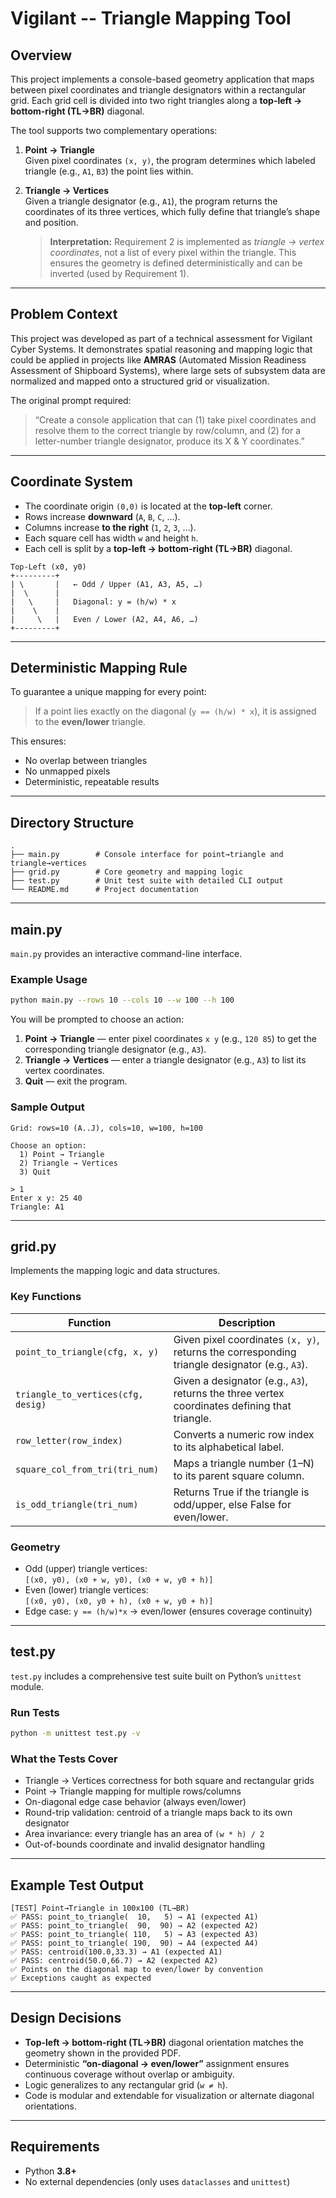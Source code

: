 # Vigilant -- Triangle Mapping Tool

## Overview
This project implements a console-based geometry application that maps between pixel coordinates and triangle designators within a rectangular grid. Each grid cell is divided into two right triangles along a **top-left → bottom-right (TL→BR)** diagonal.

The tool supports two complementary operations:

1. **Point → Triangle**  
   Given pixel coordinates `(x, y)`, the program determines which labeled triangle (e.g., `A1`, `B3`) the point lies within.

2. **Triangle → Vertices**  
   Given a triangle designator (e.g., `A1`), the program returns the coordinates of its three vertices, which fully define that triangle’s shape and position.  
   > **Interpretation:** Requirement 2 is implemented as *triangle → vertex coordinates*, not a list of every pixel within the triangle. This ensures the geometry is defined deterministically and can be inverted (used by Requirement 1).

---

## Problem Context
This project was developed as part of a technical assessment for Vigilant Cyber Systems. It demonstrates spatial reasoning and mapping logic that could be applied in projects like **AMRAS** (Automated Mission Readiness Assessment of Shipboard Systems), where large sets of subsystem data are normalized and mapped onto a structured grid or visualization.

The original prompt required:  
> “Create a console application that can (1) take pixel coordinates and resolve them to the correct triangle by row/column, and (2) for a letter-number triangle designator, produce its X & Y coordinates.”

---

## Coordinate System
- The coordinate origin `(0,0)` is located at the **top-left** corner.  
- Rows increase **downward** (`A`, `B`, `C`, …).  
- Columns increase **to the right** (`1`, `2`, `3`, …).  
- Each square cell has width `w` and height `h`.  
- Each cell is split by a **top-left → bottom-right (TL→BR)** diagonal.

```
Top-Left (x0, y0)
+---------+
| \       |   ← Odd / Upper (A1, A3, A5, …)
|  \      |
|   \     |   Diagonal: y = (h/w) * x
|    \    |
|     \   |   Even / Lower (A2, A4, A6, …)
+---------+
```

---

## Deterministic Mapping Rule
To guarantee a unique mapping for every point:

> If a point lies exactly on the diagonal (`y == (h/w) * x`), it is assigned to the **even/lower** triangle.

This ensures:
- No overlap between triangles  
- No unmapped pixels  
- Deterministic, repeatable results  

---

## Directory Structure
```
.
├── main.py        # Console interface for point→triangle and triangle→vertices
├── grid.py        # Core geometry and mapping logic
├── test.py        # Unit test suite with detailed CLI output
└── README.md      # Project documentation
```

---

## main.py
`main.py` provides an interactive command-line interface.

### Example Usage
```bash
python main.py --rows 10 --cols 10 --w 100 --h 100
```

You will be prompted to choose an action:
1. **Point → Triangle** — enter pixel coordinates `x y` (e.g., `120 85`) to get the corresponding triangle designator (e.g., `A3`).  
2. **Triangle → Vertices** — enter a triangle designator (e.g., `A3`) to list its vertex coordinates.  
3. **Quit** — exit the program.

### Sample Output
```
Grid: rows=10 (A..J), cols=10, w=100, h=100

Choose an option:
  1) Point → Triangle
  2) Triangle → Vertices
  3) Quit

> 1
Enter x y: 25 40
Triangle: A1
```

---

## grid.py
Implements the mapping logic and data structures.

### Key Functions
| Function | Description |
|-----------|--------------|
| `point_to_triangle(cfg, x, y)` | Given pixel coordinates `(x, y)`, returns the corresponding triangle designator (e.g., `A3`). |
| `triangle_to_vertices(cfg, desig)` | Given a designator (e.g., `A3`), returns the three vertex coordinates defining that triangle. |
| `row_letter(row_index)` | Converts a numeric row index to its alphabetical label. |
| `square_col_from_tri(tri_num)` | Maps a triangle number (1–N) to its parent square column. |
| `is_odd_triangle(tri_num)` | Returns True if the triangle is odd/upper, else False for even/lower. |

### Geometry
- Odd (upper) triangle vertices:  
  `[(x0, y0), (x0 + w, y0), (x0 + w, y0 + h)]`
- Even (lower) triangle vertices:  
  `[(x0, y0), (x0, y0 + h), (x0 + w, y0 + h)]`
- Edge case: `y == (h/w)*x` → even/lower (ensures coverage continuity)

---

## test.py
`test.py` includes a comprehensive test suite built on Python’s `unittest` module.  

### Run Tests
```bash
python -m unittest test.py -v
```

### What the Tests Cover
- Triangle → Vertices correctness for both square and rectangular grids  
- Point → Triangle mapping for multiple rows/columns  
- On-diagonal edge case behavior (always even/lower)  
- Round-trip validation: centroid of a triangle maps back to its own designator  
- Area invariance: every triangle has an area of `(w * h) / 2`  
- Out-of-bounds coordinate and invalid designator handling  

---

## Example Test Output
```
[TEST] Point→Triangle in 100x100 (TL→BR)
✅ PASS: point_to_triangle(  10,   5) → A1 (expected A1)
✅ PASS: point_to_triangle(  90,  90) → A2 (expected A2)
✅ PASS: point_to_triangle( 110,   5) → A3 (expected A3)
✅ PASS: point_to_triangle( 190,  90) → A4 (expected A4)
✅ PASS: centroid(100.0,33.3) → A1 (expected A1)
✅ PASS: centroid(50.0,66.7) → A2 (expected A2)
✅ Points on the diagonal map to even/lower by convention
✅ Exceptions caught as expected
```

---

## Design Decisions
- **Top-left → bottom-right (TL→BR)** diagonal orientation matches the geometry shown in the provided PDF.  
- Deterministic **“on-diagonal → even/lower”** assignment ensures continuous coverage without overlap or ambiguity.  
- Logic generalizes to any rectangular grid (`w ≠ h`).  
- Code is modular and extendable for visualization or alternate diagonal orientations.

---

## Requirements
- Python **3.8+**
- No external dependencies (only uses `dataclasses` and `unittest`)
